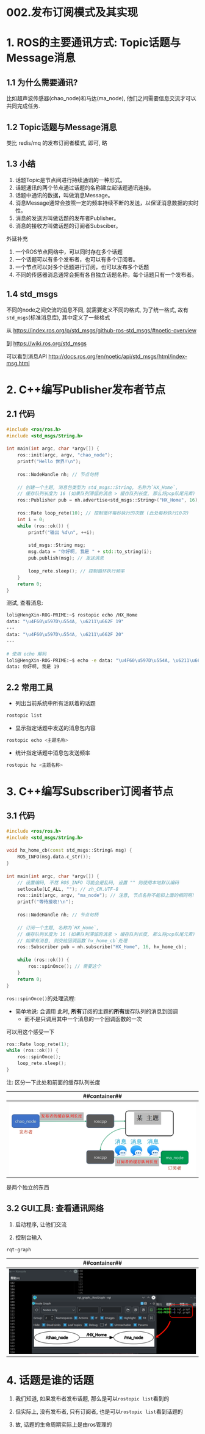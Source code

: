 # 002.发布订阅模式及其实现

# 1. ROS的主要通讯方式: Topic话题与Message消息
## 1.1 为什么需要通讯?
比如超声波传感器(chao_node)和马达(ma_node), 他们之间需要信息交流才可以共同完成任务.

## 1.2 Topic话题与Message消息

类比 redis/mq 的发布订阅者模式, 即可, 略

## 1.3 小结
1. 话题Topic是节点间进行持续通讯的一种形式。
2. 话题通讯的两个节点通过话题的名称建立起话题通讯连接。
3. 话题中通讯的数据，叫做消息Message。
4. 消息Message通常会按照一定的频率持续不断的发送，以保证消息数据的实时性。
5. 消息的发送方叫做话题的发布者Publisher。
6. 消息的接收方叫做话题的订阅者Subsciber。

外延补充
1. 一个ROS节点网络中，可以同时存在多个话题
2. 一个话题可以有多个发布者，也可以有多个订阅者。
3. 一个节点可以对多个话题进行订阅，也可以发布多个话题
4. 不同的传感器消息通常会拥有各自独立话题名称，每个话题只有一个发布者。

## 1.4 std_msgs

不同的node之间交流的消息不同, 就需要定义不同的格式, 为了统一格式, 故有`std_msgs`(标准消息库), 其中定义了一些格式

从 https://index.ros.org/p/std_msgs/github-ros-std_msgs/#noetic-overview

到 https://wiki.ros.org/std_msgs

可以看到消息API http://docs.ros.org/en/noetic/api/std_msgs/html/index-msg.html

# 2. C++编写Publisher发布者节点
## 2.1 代码

```C++
#include <ros/ros.h>
#include <std_msgs/String.h>

int main(int argc, char *argv[]) {
    ros::init(argc, argv, "chao_node");
    printf("Hello 世界!\n");

    ros::NodeHandle nh; // 节点句柄

    // 创建一个主题, 消息包类型为 std_msgs::String, 名称为`HX_Home`,
    // 缓存队列长度为 16 (如果队列滞留的消息 > 缓存队列长度, 那么将pop队尾元素)
    ros::Publisher pub = nh.advertise<std_msgs::String>("HX_Home", 16);

    ros::Rate loop_rete(10); // 控制循环每秒执行的次数 (此处每秒执行10次)
    int i = 0;
    while (ros::ok()) {
        printf("输出 %d\n", ++i);

        std_msgs::String msg;
        msg.data = "你好啊, 我是 " + std::to_string(i);
        pub.publish(msg); // 发送消息

        loop_rete.sleep(); // 控制循环执行频率
    }
    return 0;
}
```

测试, 查看消息:

```sh
loli@HengXin-ROG-PRIME:~$ rostopic echo /HX_Home 
data: "\u4F60\u597D\u554A, \u6211\u662F 19"
---
data: "\u4F60\u597D\u554A, \u6211\u662F 20"
---

# 使用 echo 解码
loli@HengXin-ROG-PRIME:~$ echo -e data: "\u4F60\u597D\u554A, \u6211\u662F 19"
data: 你好啊, 我是 19
```

## 2.2 常用工具
- 列出当前系统中所有活跃着的话题
```sh
rostopic list
```

- 显示指定话题中发送的消息包内容
```sh
rostopic echo <主题名称>
```

- 统计指定话题中消息包发送频率
```sh
rostopic hz <主题名称>
```

# 3. C++编写Subscriber订阅者节点
## 3.1 代码

```C++
#include <ros/ros.h>
#include <std_msgs/String.h>

void hx_home_cb(const std_msgs::String& msg) {
    ROS_INFO(msg.data.c_str());
}

int main(int argc, char *argv[]) {
    // 设置编码, 不然 ROS_INFO 可能会是乱码, 设置 "" 则使用本地默认编码
    setlocale(LC_ALL, ""); // zh_CN.UTF-8
    ros::init(argc, argv, "ma_node"); // 注意, 节点名称不能和上面的相同啊!
    printf("等待接收!\n");

    ros::NodeHandle nh; // 节点句柄

    // 订阅一个主题, 名称为`HX_Home`, 
    // 缓存队列长度为 16 (如果队列滞留的消息 > 缓存队列长度, 那么将pop队尾元素)
    // 如果有消息, 则交给回调函数`hx_home_cb`处理
    ros::Subscriber pub = nh.subscribe("HX_Home", 16, hx_home_cb);

    while (ros::ok()) {
        ros::spinOnce(); // 需要这个
    }
    return 0;
}
```

`ros::spinOnce()`的处理流程:

- 简单地说: 会调用 此时, **所有**订阅的主题的**所有**缓存队列的消息到回调
    - 而不是只调用其中一个消息的一个回调函数的一次

可以用这个感受一下
```C++
ros::Rate loop_rete(1);
while (ros::ok()) {
    ros::spinOnce();
    loop_rete.sleep();
}
```

注: 区分一下此处和前面的缓存队列长度

| ##container## |
|:--:|
|![Clip_2024-09-19_17-44-29.png ##w500##](./Clip_2024-09-19_17-44-29.png)|

是两个独立的东西

## 3.2 GUI工具: 查看通讯网络

1. 启动程序, 让他们交流

2. 控制台输入

```sh
rqt-graph
```

| ##container## |
|:--:|
|![Clip_2024-09-19_17-47-32.png ##w600##](./Clip_2024-09-19_17-47-32.png)|

# 4. 话题是谁的话题

1. 我们知道, 如果发布者发布话题, 那么是可以`rostopic list`看到的

2. 但实际上, 没有发布者, 只有订阅者, 也是可以`rostopic list`看到话题的

3. 故, 话题的生命周期实际上是由ros管理的